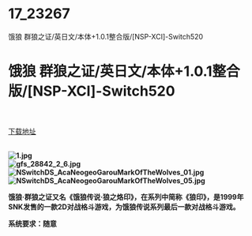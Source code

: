 # 17_23267
饿狼 群狼之证/英日文/本体+1.0.1整合版/[NSP-XCI]-Switch520
# 饿狼 群狼之证/英日文/本体+1.0.1整合版/[NSP-XCI]-Switch520
 <br/></br>
[下载地址](https://www.switch520.cc/article/23267 "下载地址")
<br/></br>

<p><strong><img title="1.jpg" src="https://www.switch520.cc/muke_img/2021_10_13_b8229e29ae630.jpg" alt="1.jpg"></strong><br>
<strong><img title="gfs_28842_2_6.jpg" src="https://www.switch520.cc/muke_img/2021_10_13_f40ed9633f842.jpg" alt="gfs_28842_2_6.jpg"></strong><br>
<strong><img title="NSwitchDS_AcaNeogeoGarouMarkOfTheWolves_01.jpg" src="https://www.switch520.cc/muke_img/2021_10_13_e4a34e7a0d764.jpg" alt="NSwitchDS_AcaNeogeoGarouMarkOfTheWolves_01.jpg"></strong><br>
<strong><img title="NSwitchDS_AcaNeogeoGarouMarkOfTheWolves_05.jpg" src="https://www.switch520.cc/muke_img/2021_10_13_168293c51773f.jpg" alt="NSwitchDS_AcaNeogeoGarouMarkOfTheWolves_05.jpg">&nbsp;</strong></p>
<p><strong>饿狼·群狼之证又名《饿狼传说·狼之烙印》，在系列中简称《狼印》，是1999年SNK发售的一款2D对战格斗游戏，为饿狼传说系列最后一款对战格斗游戏。</strong></p>
<p><strong>系统要求：随意</strong></p>
